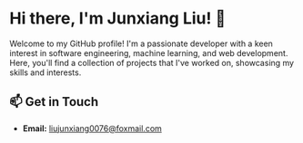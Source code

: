 # Hi there, I'm Junxiang Liu! 👋

Welcome to my GitHub profile! I'm a passionate developer with a keen interest in software engineering, machine learning, and web development. Here, you'll find a collection of projects that I've worked on, showcasing my skills and interests.

## 📫 Get in Touch

- **Email:** [liujunxiang0076@foxmail.com](mailto:liujunxiang0076@foxmail.com)

